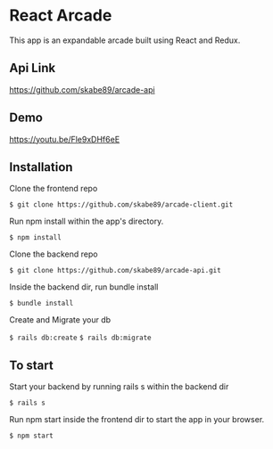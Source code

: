 # React Arcade

This app is an expandable arcade built using React and Redux.

## Api Link

https://github.com/skabe89/arcade-api

## Demo

https://youtu.be/Fle9xDHf6eE

## Installation

Clone the frontend repo

`$ git clone https://github.com/skabe89/arcade-client.git`

Run npm install within the app's directory.

`$ npm install`

Clone the backend repo

`$ git clone https://github.com/skabe89/arcade-api.git`

Inside the backend dir, run bundle install

`$ bundle install`

Create and Migrate your db

`$ rails db:create`
`$ rails db:migrate`

## To start

Start your backend by running rails s within the backend dir

`$ rails s`

Run npm start inside the frontend dir to start the app in your browser.

`$ npm start`



